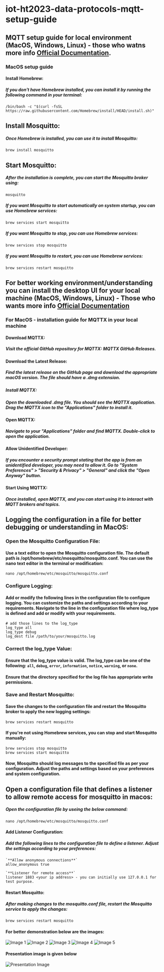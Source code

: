 # iot-ht2023-data-protocols-mqtt-setup-guide
## MQTT setup guide for local environment (MacOS, Windows, Linux) - those who watns more info [Official Documentation](https://mosquitto.org/download/).
### **MacOS setup guide**
#### Install Homebrew:
##### If you don't have Homebrew installed, you can install it by running the following command in your terminal: 
```
/bin/bash -c "$(curl -fsSL https://raw.githubusercontent.com/Homebrew/install/HEAD/install.sh)"
```
## **Install Mosquitto:**
##### Once Homebrew is installed, you can use it to install Mosquitto:
```
brew install mosquitto
```
## **Start Mosquitto:**
##### After the installation is complete, you can start the Mosquitto broker using: 
```
mosquitto
```
##### **If you want Mosquitto to start automatically on system startup, you can use Homebrew services:**
```
brew services start mosquitto
```
##### **If you want Mosquitto to stop, you can use Homebrew services:**
```
brew services stop mosquitto
```

##### **If you want Mosquitto to restart, you can use Homebrew services:**
```
brew services restart mosquitto
```

## For better working environment/understanding you can install the desktop UI for your local machine (MacOS, Windows, Linux) - Those who wants more info [Official Documentation](https://mqttx.app/)
### For MacOS - installation guide for MQTTX in your local machine
#### **Download MQTTX:**
##### Visit the official GitHub repository for MQTTX: MQTTX GitHub Releases.

#### **Download the Latest Release:**
##### Find the latest release on the GitHub page and download the appropriate macOS version. The file should have a .dmg extension.

##### **Install MQTTX:**
##### Open the downloaded .dmg file. You should see the MQTTX application. Drag the MQTTX icon to the "Applications" folder to install it.

#### **Open MQTTX:**
##### Navigate to your "Applications" folder and find MQTTX. Double-click to open the application.

#### **Allow Unidentified Developer:**
##### If you encounter a security prompt stating that the app is from an unidentified developer, you may need to allow it. Go to "System Preferences" > "Security & Privacy" > "General" and click the "Open Anyway" button.

#### **Start Using MQTTX:**
##### Once installed, open MQTTX, and you can start using it to interact with MQTT brokers and topics.

## **Logging the configuration in a file for better debugging or understanding in MacOS:**
### **Open the Mosquitto Configuration File:**
#### Use a text editor to open the Mosquitto configuration file. The default path is /opt/homebrew/etc/mosquitto/mosquitto.conf. You can use the nano text editor in the terminal or modification:
```
nano /opt/homebrew/etc/mosquitto/mosquitto.conf

```
### **Configure Logging:**
#### Add or modify the following lines in the configuration file to configure logging. You can customize the paths and settings according to your requirements. Navigate to the line in the configuration file where **log_type** is defined and add or modify with your requirements.
```
# add those lines to the log_type
log_type all
log_type debug
log_dest file /path/to/your/mosquitto.log

```
### **Correct the log_type Value:**
#### Ensure that the log_type value is valid. The **log_type** can be one of the following: `all`, `debug`, `error`, `information`, `notice`, `warning`, or `none`.

#### Ensure that the directory specified for the log file has appropriate write permissions.
### **Save and Restart Mosquitto:**
#### Save the changes to the configuration file and restart the Mosquitto broker to apply the new logging settings:
```
brew services restart mosquitto
```
#### If you're not using Homebrew services, you can stop and start Mosquitto manually:
```
brew services stop mosquitto
brew services start mosquitto

```
#### Now, Mosquitto should log messages to the specified file as per your configuration. Adjust the paths and settings based on your preferences and system configuration.

## **Open a configuration file that defines a listener to allow remote access for mosquitto in macos:**
##### **Open the configuration file by useing the below command:**
```
nano /opt/homebrew/etc/mosquitto/mosquitto.conf

```
#### **Add Listener Configuration:**
##### Add the following lines to the configuration file to define a listener. Adjust the settings according to your preferences:
```
`**Allow anonymous connections**`
allow_anonymous true

`**Listener for remote access**`
listener 1883 <your ip address> - you can initially use 127.0.0.1 for test purpose.

```
#### **Restart Mosquitto:**
##### After making changes to the mosquitto.conf file, restart the Mosquitto service to apply the changes:
```
brew services restart mosquitto

```
#### For better demonstration below are the images:
![Image 1](images/MQTTX_1.png)
![Image 2](images/MQTTX_2.png)
![Image 3](images/MQTTX_3.png)
![Image 4](images/MQTTX_4.png)
![Image 5](images/Log_1.png)

#### Presentation image is given below
![Presentation Image](images/presentation.png)